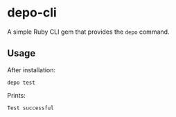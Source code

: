 # depo-cli

A simple Ruby CLI gem that provides the `depo` command.

## Usage

After installation:

```
depo test
```

Prints:

```
Test successful
```
